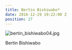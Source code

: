 ```yaml
---
title: Bertin Bishiwabo*
date: 2016-12-29 19:22:00 Z
position: 27
---
```


![bertin_bishiwabo04.jpg](/uploads/bertin_bishiwabo04.jpg)

Bertin Bishiwabo